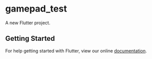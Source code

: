 # gamepad_test

A new Flutter project.

## Getting Started

For help getting started with Flutter, view our online
[documentation](https://flutter.io/).
